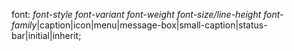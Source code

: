 font: *font-style* *font-variant* *font-weight* *font-size/line-height font-family*|caption|icon|menu|message-box|small-caption|status-bar|initial|inherit;